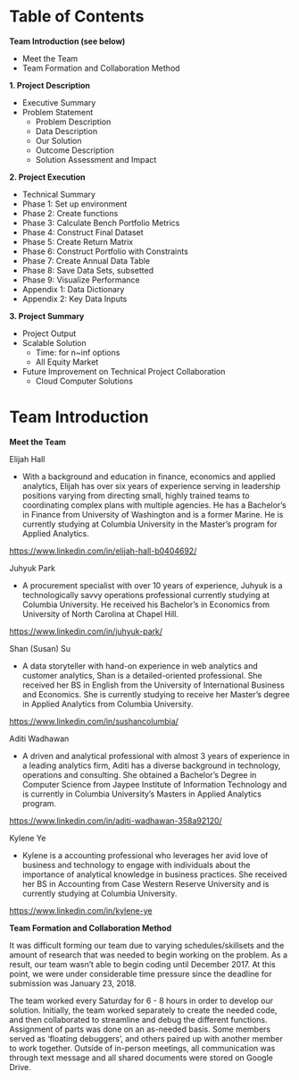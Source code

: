 
# Table of Contents

**Team Introduction (see below)** 
* Meet the Team
* Team Formation and Collaboration Method

**1. Project Description** 
* Executive Summary 
* Problem Statement 
  + Problem Description 
  + Data Description
  + Our Solution 
  + Outcome Description 
  + Solution Assessment and Impact 

**2. Project Execution** 
* Technical Summary 
* Phase 1: Set up environment 
* Phase 2: Create functions 
* Phase 3: Calculate Bench Portfolio Metrics
* Phase 4: Construct Final Dataset 
* Phase 5: Create Return Matrix 
* Phase 6: Construct Portfolio with Constraints 
* Phase 7: Create Annual Data Table 
* Phase 8: Save Data Sets, subsetted 
* Phase 9: Visualize Performance 
* Appendix 1: Data Dictionary 
* Appendix 2: Key Data Inputs

**3. Project Summary** 
* Project Output
* Scalable Solution
  + Time: for n~inf options
  + All Equity Market   
* Future Improvement on Technical Project Collaboration
  + Cloud Computer Solutions  

# Team Introduction
**Meet the Team**

Elijah Hall
* With a background and education in finance, economics and applied analytics, Elijah has over six years of experience serving in leadership positions varying from directing small, highly trained teams to coordinating complex plans with multiple agencies. He has a Bachelor’s in Finance from University of Washington and is a former Marine. He is currently studying at Columbia University in the Master’s program for Applied Analytics.

https://www.linkedin.com/in/elijah-hall-b0404692/

Juhyuk Park
* A procurement specialist with over 10 years of experience, Juhyuk is a technologically savvy operations professional currently studying at Columbia University. He received his Bachelor’s in Economics from University of North Carolina at Chapel Hill. 

https://www.linkedin.com/in/juhyuk-park/

Shan (Susan) Su
* A data storyteller with hand-on experience in web analytics and customer analytics, Shan is a detailed-oriented professional. She received her BS in English from the University of International Business and Economics. She is currently studying to receive her Master’s degree in Applied Analytics from Columbia University. 

https://www.linkedin.com/in/sushancolumbia/

Aditi Wadhawan
* A driven and analytical professional with almost 3 years of experience in a leading analytics firm,  Aditi has a diverse background in technology, operations and consulting. She obtained a Bachelor’s Degree in Computer Science from Jaypee Institute of Information Technology and is currently in Columbia University’s Masters in Applied Analytics program. 

https://www.linkedin.com/in/aditi-wadhawan-358a92120/

Kylene Ye
* Kylene is a accounting professional who leverages her avid love of business and technology to engage with individuals about the importance of analytical knowledge in business practices. She received her BS in Accounting from Case Western Reserve University and is currently studying at Columbia University. 

https://www.linkedin.com/in/kylene-ye

**Team Formation and Collaboration Method**

It was difficult forming our team due to varying schedules/skillsets and the amount of research that was needed to begin working on the problem. As a result, our team wasn’t able to begin coding until December 2017. At this point, we were under considerable time pressure since the deadline for submission was January 23, 2018. 

The team worked every Saturday for 6 - 8 hours in order to develop our solution. Initially, the team worked separately to create the needed code, and then collaborated to streamline and debug the different functions. Assignment of parts was done on an as-needed basis. Some members served as ‘floating debuggers’, and others paired up with another member to work together. Outside of in-person meetings, all communication was through text message and all shared documents were stored on Google Drive. 


